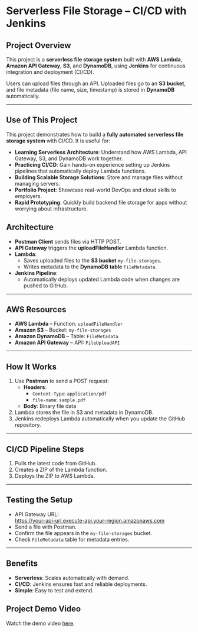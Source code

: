 # Serverless File Storage – CI/CD with Jenkins

## Project Overview
This project is a **serverless file storage system** built with **AWS Lambda**, **Amazon API Gateway**, **S3**, and **DynamoDB**, using **Jenkins** for continuous integration and deployment (CI/CD).

Users can upload files through an API. Uploaded files go to an **S3 bucket**, and file metadata (file name, size, timestamp) is stored in **DynamoDB** automatically.

---

## Use of This Project

This project demonstrates how to build a **fully automated serverless file storage system** with CI/CD. It is useful for:

- **Learning Serverless Architecture**: Understand how AWS Lambda, API Gateway, S3, and DynamoDB work together.
- **Practicing CI/CD**: Gain hands-on experience setting up Jenkins pipelines that automatically deploy Lambda functions.
- **Building Scalable Storage Solutions**: Store and manage files without managing servers.
- **Portfolio Project**: Showcase real-world DevOps and cloud skills to employers.
- **Rapid Prototyping**: Quickly build backend file storage for apps without worrying about infrastructure.


## Architecture
- **Postman Client** sends files via HTTP POST.
- **API Gateway** triggers the **uploadFileHandler** Lambda function.
- **Lambda**:
  - Saves uploaded files to the **S3 bucket** `my-file-storages`.
  - Writes metadata to the **DynamoDB table** `FileMetadata`.
- **Jenkins Pipeline**:
  - Automatically deploys updated Lambda code when changes are pushed to GitHub.

---

## AWS Resources
- **AWS Lambda** – Function: `uploadFileHandler`
- **Amazon S3** – Bucket: `my-file-storages`
- **Amazon DynamoDB** – Table: `FileMetadata`
- **Amazon API Gateway** – API: `FileUploadAPI`

---

## How It Works
1. Use **Postman** to send a POST request:
   - **Headers**:
     - `Content-Type`: `application/pdf`
     - `file-name`: `sample.pdf`
   - **Body**: Binary file data
2. Lambda stores the file in S3 and metadata in DynamoDB.
3. Jenkins redeploys Lambda automatically when you update the GitHub repository.

---

## CI/CD Pipeline Steps
1. Pulls the latest code from GitHub.
2. Creates a ZIP of the Lambda function.
3. Deploys the ZIP to AWS Lambda.

---

## Testing the Setup
- API Gateway URL:  
https://your-api-url.execute-api.your-region.amazonaws.com
- Send a file with Postman.
- Confirm the file appears in the `my-file-storages` bucket.
- Check `FileMetadata` table for metadata entries.

---

## Benefits
- **Serverless**: Scales automatically with demand.
- **CI/CD**: Jenkins ensures fast and reliable deployments.
- **Simple**: Easy to test and extend.

## Project Demo Video
Watch the demo video [here](https://drive.google.com/file/d/1WHJtg2ZovImKvos-OUjk7vhQUD_FwIlS/view?usp=drivesdk).


